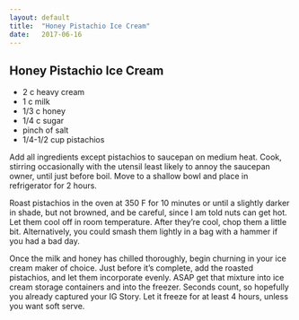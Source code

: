 ```yaml
---
layout: default
title:  "Honey Pistachio Ice Cream"
date:   2017-06-16
---
```


<h2>Honey Pistachio Ice Cream</h2>

<ul>
  <li>2 c heavy cream</li>
  <li>1 c milk</li>
  <li>1/3 c honey</li>
  <li>1/4 c sugar</li>
  <li>pinch of salt</li>
  <li>1/4-1/2 cup pistachios</li>
</ul>

<p>Add all ingredients except pistachios to saucepan on medium heat. Cook, stirring occasionally with the utensil least likely to annoy the saucepan owner, until just before boil. Move to a shallow bowl and place in refrigerator for 2 hours.</p>

<p>Roast pistachios in the oven at 350 F for 10 minutes or until a slightly darker in shade, but not browned, and be careful, since I am told nuts can get hot. Let them cool off in room temperature. After they’re cool, chop them a little bit. Alternatively, you could smash them lightly in a bag with a hammer if you had a bad day.</p>

<p>Once the milk and honey has chilled thoroughly, begin churning in your ice cream maker of choice. Just before it’s complete, add the roasted pistachios, and let them incorporate evenly. ASAP get that mixture into ice cream storage containers and into the freezer. Seconds count, so hopefully you already captured your IG Story. Let it freeze for at least 4 hours, unless you want soft serve.</p>
